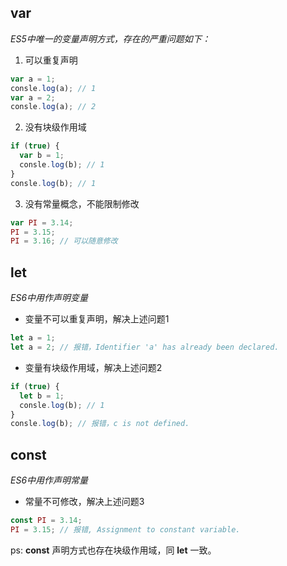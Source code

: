 ## var
*ES5中唯一的变量声明方式，存在的严重问题如下：*
1. 可以重复声明
``` js
var a = 1;
consle.log(a); // 1
var a = 2;
consle.log(a); // 2
```
2. 没有块级作用域
``` js
if (true) {
  var b = 1;
  consle.log(b); // 1
}
consle.log(b); // 1
```
3. 没有常量概念，不能限制修改
``` js
var PI = 3.14;
PI = 3.15;
PI = 3.16; // 可以随意修改
```

## let
*ES6中用作声明变量*
- 变量不可以重复声明，解决上述问题1
``` js
let a = 1;
let a = 2; // 报错，Identifier 'a' has already been declared.
```
- 变量有块级作用域，解决上述问题2
``` js
if (true) {
  let b = 1;
  consle.log(b); // 1
}
consle.log(b); // 报错，c is not defined.
```
## const
*ES6中用作声明常量*
- 常量不可修改，解决上述问题3
``` js
const PI = 3.14;
PI = 3.15; // 报错, Assignment to constant variable.
```
ps: **const** 声明方式也存在块级作用域，同 **let** 一致。
